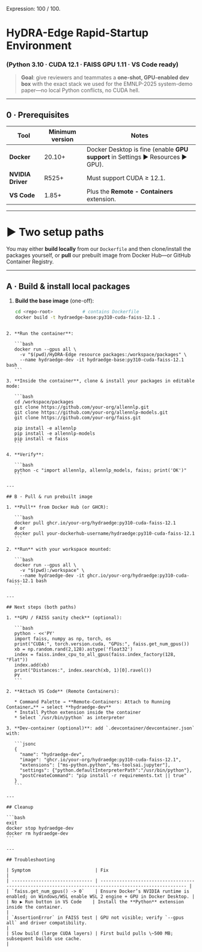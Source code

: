Expression: 100 / 100.

# HyDRA-Edge Rapid-Startup Environment  
### (Python 3.10 · CUDA 12.1 · FAISS GPU 1.11 · VS Code ready)

> **Goal**: give reviewers and teammates a **one-shot, GPU-enabled dev box** with the exact stack we used for the EMNLP-2025 system-demo paper—no local Python conflicts, no CUDA hell.

---

## 0 · Prerequisites

| Tool               | Minimum version | Notes                                                                               |
|--------------------|-----------------|-------------------------------------------------------------------------------------|
| **Docker**         | 20.10+          | Docker Desktop is fine (enable **GPU support** in Settings ▶ Resources ▶ GPU).      |
| **NVIDIA Driver**  | R525+           | Must support CUDA ≥ 12.1.                                                           |
| **VS Code**        | 1.85+           | Plus the **Remote - Containers** extension.                                         |

---

# ▶ Two setup paths

You may either **build locally** from our `Dockerfile` and then clone/install the packages yourself, or **pull** our prebuilt image from Docker Hub—or GitHub Container Registry.

---

## A · Build & install local packages

1. **Build the base image** (one-off):

   ```bash
   cd <repo-root>           # contains Dockerfile
   docker build -t hydraedge-base:py310-cuda-faiss-12.1 .
````

2. **Run the container**:

   ```bash
   docker run --gpus all \
     -v "$(pwd)/HyDRA-Edge resource packages:/workspace/packages" \
     --name hydraedge-dev -it hydraedge-base:py310-cuda-faiss-12.1 bash
   ```

3. **Inside the container**, clone & install your packages in editable mode:

   ```bash
   cd /workspace/packages
   git clone https://github.com/your-org/allennlp.git
   git clone https://github.com/your-org/allennlp-models.git
   git clone https://github.com/your-org/faiss.git

   pip install -e allennlp
   pip install -e allennlp-models
   pip install -e faiss
   ```

4. **Verify**:

   ```bash
   python -c "import allennlp, allennlp_models, faiss; print('OK')"
   ```

---

## B · Pull & run prebuilt image

1. **Pull** from Docker Hub (or GHCR):

   ```bash
   docker pull ghcr.io/your-org/hydraedge:py310-cuda-faiss-12.1
   # or
   docker pull your-dockerhub-username/hydraedge:py310-cuda-faiss-12.1
   ```

2. **Run** with your workspace mounted:

   ```bash
   docker run --gpus all \
     -v "$(pwd):/workspace" \
     --name hydraedge-dev -it ghcr.io/your-org/hydraedge:py310-cuda-faiss-12.1 bash
   ```

---

## Next steps (both paths)

1. **GPU / FAISS sanity check** (optional):

   ```bash
   python - <<'PY'
   import faiss, numpy as np, torch, os
   print("CUDA:", torch.version.cuda, "GPUs:", faiss.get_num_gpus())
   xb = np.random.rand(2,128).astype('float32')
   index = faiss.index_cpu_to_all_gpus(faiss.index_factory(128, "Flat"))
   index.add(xb)
   print("Distances:", index.search(xb, 1)[0].ravel())
   PY
   ```

2. **Attach VS Code** (Remote Containers):

   * Command Palette → **Remote-Containers: Attach to Running Container…** → select **hydraedge-dev**
   * Install Python extension inside the container
   * Select `/usr/bin/python` as interpreter

3. **Dev-container (optional)**: add `.devcontainer/devcontainer.json` with:

   ```jsonc
   {
     "name": "hydraedge-dev",
     "image": "ghcr.io/your-org/hydraedge:py310-cuda-faiss-12.1",
     "extensions": ["ms-python.python","ms-toolsai.jupyter"],
     "settings": {"python.defaultInterpreterPath":"/usr/bin/python"},
     "postCreateCommand": "pip install -r requirements.txt || true"
   }
   ```

---

## Cleanup

```bash
exit
docker stop hydraedge-dev
docker rm hydraedge-dev
```

---

## Troubleshooting

| Symptom                        | Fix                                                                                                    |
| ------------------------------ | ------------------------------------------------------------------------------------------------------ |
| `faiss.get_num_gpus() -> 0`    | Ensure Docker’s NVIDIA runtime is enabled; on Windows/WSL enable WSL 2 engine + GPU in Docker Desktop. |
| No ▶︎ Run button in VS Code    | Install the **Python** extension inside the container.                                                 |
| `AssertionError` in FAISS test | GPU not visible; verify `--gpus all` and driver compatibility.                                         |
| Slow build (large CUDA layers) | First build pulls \~500 MB; subsequent builds use cache.                                               |

